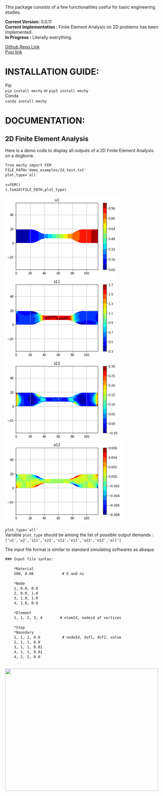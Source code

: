 This package consists of a few functionalities useful for basic engineering studies.

**Current Version:** 0.0.11\
**Current Implementation :** Finite Element Analysis on 2D problems has been implemented.\
**In Progress :** Literally everything.

[Github Repo Link](https://github.com/sayanbiswas023/mechy)\
[Pypi link](https://pypi.org/project/mechy/)

# INSTALLATION GUIDE:
Pip\
`pip install mechy` or `pip3 install mechy`\
Conda\
`conda install mechy`

# DOCUMENTATION:

## 2D Finite Element Analysis
Here is a demo code to display all outputs of a 2D Finite Element Analysis on a dogbone.

```
from mechy import FEM
FILE_PATH='demo_examples/2d_test.txt'
plot_type='all'

s=FEM()
s.fem2d(FILE_PATH,plot_type)
```

![Displacement_X](https://raw.githubusercontent.com/sayanbiswas023/mechy/master/mechy/images/u1.png)
![stress_11](https://raw.githubusercontent.com/sayanbiswas023/mechy/master/mechy/images/s11.png)
![stress_22](https://raw.githubusercontent.com/sayanbiswas023/mechy/master/mechy/images/s22.png)
![strain_12](https://raw.githubusercontent.com/sayanbiswas023/mechy/master/mechy/images/e12.png)


`plot_type='all'`\
Variable `plot_type` should be among the list of possible output demands :
`['u1','u2','s11','s22','s12','e11','e22','e12','all'] `

The input file format is similar to standard simulating softwares as abaqus

```
### Input file syntax:

    *Material
    500, 0.06             # E and nu
    
    *Node
    1, 0.0, 0.0
    2, 0.0, 1.0
    3, 1.0, 1.0
    4, 1.0, 0.0
    
    *Element
    1, 1, 2, 3, 4        # elemId, nodeid of vertices
    
    *Step
    *Boundary
    1, 1, 2, 0.0          # nodeId, dof1, dof2, value
    2, 1, 1, 0.0
    3, 1, 1, 0.01
    4, 1, 1, 0.01
    4, 2, 2, 0.0
```

<br>

<img src="https://media.tenor.com/rJ4wiVqdmcAAAAAC/sponge-bob-hammer.gif" width="500" height="400">
